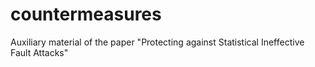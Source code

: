 # countermeasures
Auxiliary material of the paper "Protecting against Statistical Ineffective Fault Attacks"
